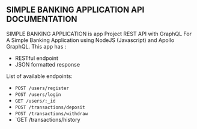 **SIMPLE BANKING APPLICATION API DOCUMENTATION**
----

SIMPLE BANKING APPLICATION is app Project REST API with GraphQL For A Simple Banking Application using NodeJS (Javascript) and Apollo GraphQL.
This app has :
* RESTful endpoint
* JSON formatted response

List of available endpoints:
​
- `POST /users/register`
- `POST /users/login`
- `GET /users/:_id`
- `POST /transactions/deposit`
- `POST /transactions/withdraw`
- `GET /transactions/history